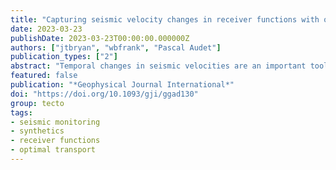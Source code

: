 ```yaml
---
title: "Capturing seismic velocity changes in receiver functions with optimal transport"
date: 2023-03-23
publishDate: 2023-03-23T00:00:00.000000Z
authors: ["jtbryan", "wbfrank", "Pascal Audet"]
publication_types: ["2"]
abstract: "Temporal changes in seismic velocities are an important tool for tracking structural changes within the crust during transient deformation. While many geophysical processes span the crust, including volcanic unrest and large-magnitude earthquakes, existing methods for seismic monitoring are limited to the shallow subsurface. We present an approach for deep seismic monitoring based on teleseismic receiver functions, which illuminate the crustal velocity structure from the bottom-up. Using synthetic waveform modeling, we show that receiver functions are uniformly sensitive to velocity changes throughout the crust and can locate the depth of the perturbation. We introduce a novel method based on optimal transport for measuring the nonlinear time-amplitude signal variations characteristic of receiver function monitoring. We show that optimal transport enables comparison of full waveform distributions rather than relying on representative stacked waveforms. We further study a linearized version of optimal transport that renders time-warping signal variations into simple Euclidean perturbations, and use this capability to perform blind source separation in the space of waveform variations. This disentangles the effects of changes in the source-receiver path from changes in subsurface velocities. Collectively, these methods extend the reach of seismic monitoring to deep geophysical processes, and provide a tool that can be used to study heterogeneous velocity changes with different spatial extents and temporal dynamics."
featured: false
publication: "*Geophysical Journal International*"
doi: "https://doi.org/10.1093/gji/ggad130"
group: tecto
tags:
- seismic monitoring
- synthetics
- receiver functions
- optimal transport
---
```



